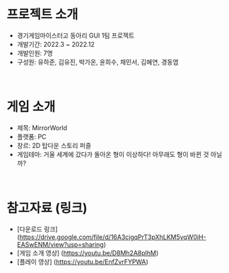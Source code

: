 # 프로젝트 소개
- 경기게임마이스터고 동아리 GUI 1팀 프로젝트
- 개발기간: 2022.3 ~ 2022.12
- 개발인원: 7명
- 구성원: 유하준, 김유진, 박가온, 윤희수, 채민서, 김혜연, 경동엽  
<br/>

# 게임 소개
- 제목: MirrorWorld
- 플랫폼: PC
- 장르: 2D 탑다운 스토리 퍼즐
- 게임테마: 거울 세계에 갔다가 돌아온 형이 이상하다! 아무래도 형이 바뀐 것 아닐까?
<br/>

# 참고자료 (링크)
- [다운로드 링크] (https://drive.google.com/file/d/16A3cjgqPrT3pXhLKM5yqW0iH-EASwENM/view?usp=sharing)
- [게임 소개 영상] (https://youtu.be/D8Mh2A8plhM)
- [플레이 영상] (https://youtu.be/EnfZvrFYPWA)
 
